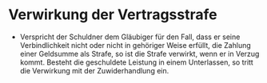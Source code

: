 # Verwirkung der Vertragsstrafe

- Verspricht der Schuldner dem Gläubiger für den Fall, dass er seine Verbindlichkeit nicht oder nicht in gehöriger Weise erfüllt, die Zahlung einer Geldsumme als Strafe, so ist die Strafe verwirkt, wenn er in Verzug kommt. Besteht die geschuldete Leistung in einem Unterlassen, so tritt die Verwirkung mit der Zuwiderhandlung ein.

